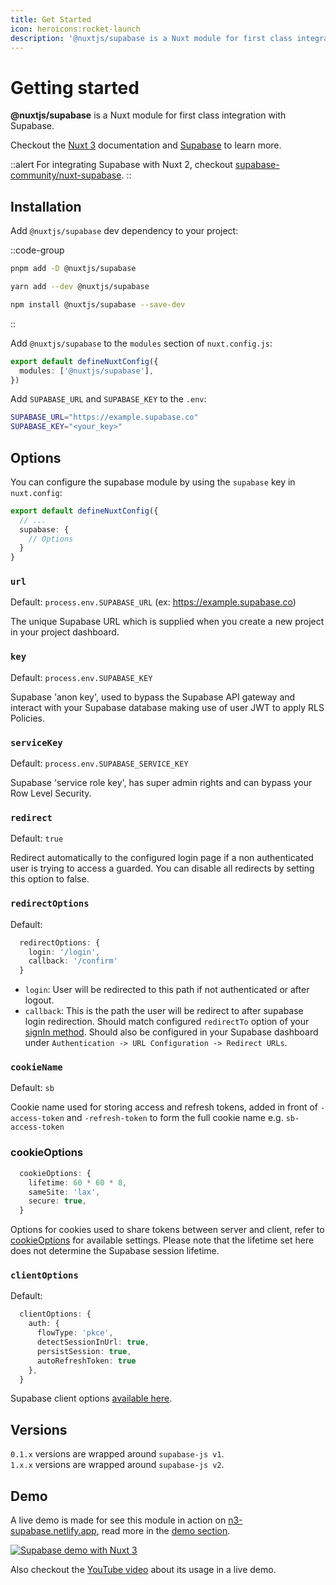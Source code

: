```yaml
---
title: Get Started
icon: heroicons:rocket-launch
description: '@nuxtjs/supabase is a Nuxt module for first class integration with Supabase.'
---
```


# Getting started

**@nuxtjs/supabase** is a Nuxt module for first class integration with Supabase.

Checkout the [Nuxt 3](https://v3.nuxtjs.org) documentation and [Supabase](https://supabase.com) to learn more.

::alert
For integrating Supabase with Nuxt 2, checkout [supabase-community/nuxt-supabase](https://github.com/supabase-community/nuxt-supabase).
::

## Installation

Add `@nuxtjs/supabase` dev dependency to your project:

::code-group
```bash [pnpm]
pnpm add -D @nuxtjs/supabase
```
```bash [yarn]
yarn add --dev @nuxtjs/supabase
```
```bash [NPM]
npm install @nuxtjs/supabase --save-dev
```
::

Add `@nuxtjs/supabase` to the `modules` section of `nuxt.config.js`:

```ts [nuxt.config.ts]
export default defineNuxtConfig({
  modules: ['@nuxtjs/supabase'],
})
```

Add `SUPABASE_URL` and `SUPABASE_KEY` to the `.env`:

```zsh [.env]
SUPABASE_URL="https://example.supabase.co"
SUPABASE_KEY="<your_key>"
```

## Options

You can configure the supabase module by using the `supabase` key in `nuxt.config`:

```ts [nuxt.config.ts]
export default defineNuxtConfig({
  // ...
  supabase: {
    // Options
  }
}
```

### `url`

Default: `process.env.SUPABASE_URL` (ex: https://example.supabase.co)

The unique Supabase URL which is supplied when you create a new project in your project dashboard.

### `key`

Default: `process.env.SUPABASE_KEY`

Supabase 'anon key', used to bypass the Supabase API gateway and interact with your Supabase database making use of user JWT to apply RLS Policies.

### `serviceKey`

Default: `process.env.SUPABASE_SERVICE_KEY`

Supabase 'service role key', has super admin rights and can bypass your Row Level Security.


### `redirect`

Default: `true`

Redirect automatically to the configured login page if a non authenticated user is trying to access a guarded. You can disable all redirects by setting this option to false.


### `redirectOptions`

Default:

```ts [nuxt.config.ts]
  redirectOptions: {
    login: '/login',
    callback: '/confirm'
  }
```
- `login`: User will be redirected to this path if not authenticated or after logout. 
- `callback`: This is the path the user will be redirect to after supabase login redirection. Should match configured `redirectTo` option of your [signIn method](https://supabase.com/docs/reference/javascript/auth-signinwithoauth). Should also be configured in your Supabase dashboard under `Authentication -> URL Configuration -> Redirect URLs`.

### `cookieName`

Default: `sb`

Cookie name used for storing access and refresh tokens, added in front of `-access-token` and `-refresh-token` to form the full cookie name e.g. `sb-access-token`

### cookieOptions

```ts
  cookieOptions: {
    lifetime: 60 * 60 * 8,
    sameSite: 'lax',
    secure: true,
  }
```
Options for cookies used to share tokens between server and client, refer to [cookieOptions](https://nuxt.com/docs/api/composables/use-cookie#options) for available settings. Please note that the lifetime set here does not determine the Supabase session lifetime.

### `clientOptions`

Default:
```ts
  clientOptions: {
    auth: {
      flowType: 'pkce',
      detectSessionInUrl: true,
      persistSession: true,
      autoRefreshToken: true
    },
  }
  ```

Supabase client options [available here](https://supabase.com/docs/reference/javascript/initializing#parameters).

## Versions

`0.1.x` versions are wrapped around `supabase-js v1`.
<br>
`1.x.x` versions are wrapped around `supabase-js v2`.

## Demo

A live demo is made for see this module in action on [n3-supabase.netlify.app](https://n3-supabase.netlify.app), read more in the [demo section](/demo).

[![Supabase demo with Nuxt 3](https://user-images.githubusercontent.com/904724/160422461-8f87500a-8dec-4413-86b2-ba04e1b2d17b.png)](https://n3-supabase.netlify.app)

Also checkout the [YouTube video](https://www.youtube.com/watch?v=jIyiRT6zT8Q) about its usage in a live demo.
